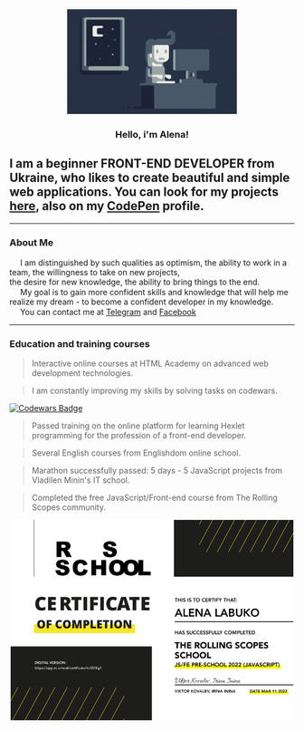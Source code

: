 <div align="center">
  <img src="https://raw.githubusercontent.com/AVS1508/AVS1508/master/assets/Night-Coding.gif">
 </div>
<h3 align="center">Hello, i'm Alena!</h3>

I am a beginner FRONT-END DEVELOPER from Ukraine, who likes to create beautiful and simple web applications.
You can look for my projects [here](https://github.com/A-lyona/A-lyona/tree/gh-pages), also on my [CodePen](https://codepen.io/a-lyona/pens/public) profile.
---

***
### About Me

<img src="https://cdn-icons-png.flaticon.com/512/7906/7906697.png" width="15px" height="15px"> I am distinguished by such qualities as optimism, the ability to work in a team, the willingness to take on new projects,<br>the desire for new knowledge, the ability to bring things to the end.  
<img src="https://cdn-icons-png.flaticon.com/512/7906/7906697.png" width="15px" height="15px"> My goal is to gain more confident skills and     knowledge that will help me realize my dream - to become a confident developer in my knowledge.  
<img src="https://cdn-icons-png.flaticon.com/512/7906/7906697.png" width="15px" height="15px"> You can contact me at [Telegram](https://t.me/Aleonka21) and [Facebook](https://www.facebook.com/profile.php?id=100053720438412) 

***
### Education and training courses

> Interactive online courses at HTML Academy on advanced web development technologies.
  
> I am constantly improving my skills by solving tasks on codewars. 

[![Codewars Badge](https://www.codewars.com/users/A-lyona/badges/large)](https://www.codewars.com/users/A-lyona)

> Passed training on the online platform for learning Hexlet programming for the profession of a front-end developer.  

> Several English courses from Englishdom online school.

> Marathon successfully passed: 5 days - 5 JavaScript projects from Vladilen Minin's IT school.  

> Completed the free JavaScript/Front-end course from The Rolling Scopes community. 
<div align="center">  
  <img src="https://github.com/A-lyona/A-lyona/blob/main/certificate.png"  width="500px">
</div>
